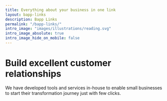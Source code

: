 ```yaml
---
title: Everything about your business in one link
layout: bapp-links
description: Bapp Links
permalink: "/bapp-links/"
intro_image: "images/illustrations/reading.svg"
intro_image_absolute: true
intro_image_hide_on_mobile: false
---
```


# Build excellent customer relationships

We have developed tools and services in-house to enable small businesses to start their transformation journey just with few clicks.
